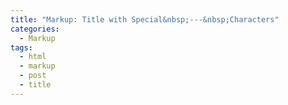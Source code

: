 ```yaml
---
title: "Markup: Title with Special&nbsp;---&nbsp;Characters"
categories:
  - Markup
tags:
  - html
  - markup
  - post
  - title
---
```

